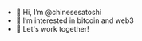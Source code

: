 - 👋 Hi, I’m @chinesesatoshi
- 👀 I’m interested in bitcoin and web3
- 🌱 Let's work together!

<!---
chinesesatoshi/chinesesatoshi is a ✨ special ✨ repository because its `README.md` (this file) appears on your GitHub profile.
You can click the Preview link to take a look at your changes.
--->
